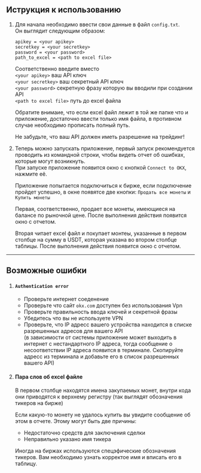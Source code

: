 ## Иструкция к использованию
1. Для начала необходимо ввести свои данные в файл `config.txt`.\
Он выглядит следующим образом:
    ```
    apikey = <your apikey>
    secretkey = <your secretkey>
    password = <your password>
    path_to_excel = <path to excel file>
    ```
    Соответственно введите вместо\
    `<your apikey>` ваш API ключ\
    `<your secretkey>` ваш секретный API ключ\
    `<your password>` секретную фразу которую вы вводили при создании API\
    `<path to excel file>` путь до excel файла

    Обратите внимаие, что если excel файл лежит в той же папке что и приложение, достаточно ввести только имя файла, в противном случае необходимо прописать полный путь.

    Не забудьте, что ваш API должен иметь разрешение на трейдинг!
2. Теперь можно запускать приложение, первый запуск рекомендуется проводить из командной строки, чтобы видеть отчет об ошибках, которые могут возникнуть.\
При запуске приложение появится окно с кнопкой `Connect to OKX`, нажмите её.

    Приложение попытается подключиться к бирже, если подключение пройдет успешно, в окне появятсе две кнопки: `Продать все монеты` и `Купить монеты`

    Первая, соответственно, продает все монеты, имеющиеся на балансе по рыночной цене. После выполнения действия появится окно с отчетом.

    Вторая читает excel файл и покупает монтеы, указанные в первом столбце на сумму в USDT, которая указана во втором столбце таблицы. После выполнения действия появится окно с отчетом.
---
## Возможные ошибки
1. #### `Authentication error`
    - Проверьте интернет соеденение
    - Проверьте что сайт `okx.com` доступен без использования Vpn
    - Проверьте правильность ввода ключей и секретной фразы
    - Убедитесь что вы не используете VPN
    - Проверьте, что IP адресс вашего устройства находится в списке разрешенных адресов для вашего API\
        (в зависимости от системы приложение может выходить в интернет с нестандартного IP адреса, тогда сообщение о несоответствии IP адреса появится в терминале. Скопируйте адресс из терминала и добавьте его в список разрешенных вашего API)
2. #### Пара слов об excel файле
    В первом столбце находятся имена закупаемых монет, внутри кода они приводятся к верхнему регистру (так выглядят обозначения тикеров на бирже)

    Если какую-то монету не удалось купить вы увидите сообщение об этом в отчете. Этому могут быть две причины:
    - Недостаточно средств для заключения сделки
    - Неправильно указано имя тикера

    Иногда на биржах используются спецэфические обозначения тикеров. Вам необходимо узнать корректое имя и вписать его в таблицу.
